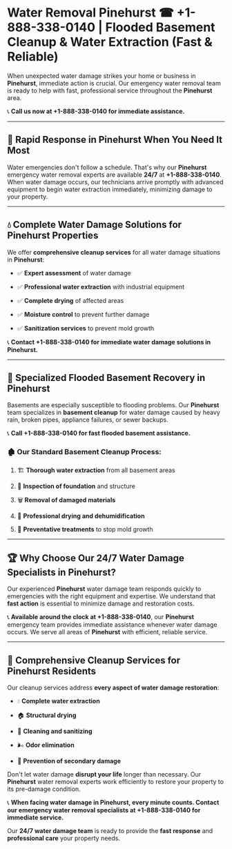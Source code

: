# Water Removal Pinehurst ☎ +1-888-338-0140 | Flooded Basement Cleanup & Water Extraction (Fast & Reliable)

When unexpected water damage strikes your home or business in **Pinehurst**, immediate action is crucial. Our emergency water removal team is ready to help with fast, professional service throughout the **Pinehurst** area. 

📞 **Call us now at +1-888-338-0140 for immediate assistance.**
---
## 🚀 Rapid Response in Pinehurst When You Need It Most
Water emergencies don't follow a schedule. That's why our **Pinehurst** emergency water removal experts are available **24/7** at **+1-888-338-0140**. When water damage occurs, our technicians arrive promptly with advanced equipment to begin water extraction immediately, minimizing damage to your property.
---
## 💧 Complete Water Damage Solutions for Pinehurst Properties
We offer **comprehensive cleanup services** for all water damage situations in **Pinehurst**:
- ✅ **Expert assessment** of water damage  
- ✅ **Professional water extraction** with industrial equipment  
- ✅ **Complete drying** of affected areas  
- ✅ **Moisture control** to prevent further damage  
- ✅ **Sanitization services** to prevent mold growth  
📞 **Contact +1-888-338-0140 for immediate water damage solutions in Pinehurst.**
---
## 🌊 Specialized Flooded Basement Recovery in Pinehurst
Basements are especially susceptible to flooding problems. Our **Pinehurst** team specializes in **basement cleanup** for water damage caused by heavy rain, broken pipes, appliance failures, or sewer backups. 
📞 **Call +1-888-338-0140 for fast flooded basement assistance.**
### 🏚️ Our Standard Basement Cleanup Process:
1. 🏗️ **Thorough water extraction** from all basement areas  
2. 🔎 **Inspection of foundation** and structure  
3. 🗑️ **Removal of damaged materials**  
4. 💨 **Professional drying and dehumidification**  
5. 🚫 **Preventative treatments** to stop mold growth  
---
## 🏆 Why Choose Our 24/7 Water Damage Specialists in Pinehurst?
Our experienced **Pinehurst** water damage team responds quickly to emergencies with the right equipment and expertise. We understand that **fast action** is essential to minimize damage and restoration costs.
📞 **Available around the clock at +1-888-338-0140**, our **Pinehurst** emergency team provides immediate assistance whenever water damage occurs. We serve all areas of **Pinehurst** with efficient, reliable service.
---
## 🧹 Comprehensive Cleanup Services for Pinehurst Residents
Our cleanup services address **every aspect of water damage restoration**:
- 💧 **Complete water extraction**  
- 🏠 **Structural drying**  
- 🧼 **Cleaning and sanitizing**  
- 🌬️ **Odor elimination**  
- 🚫 **Prevention of secondary damage**  
Don't let water damage **disrupt your life** longer than necessary. Our **Pinehurst** water removal experts work efficiently to restore your property to its pre-damage condition.
📞 **When facing water damage in Pinehurst, every minute counts. Contact our emergency water removal specialists at +1-888-338-0140 for immediate service.**
Our **24/7 water damage team** is ready to provide the **fast response** and **professional care** your property needs.
